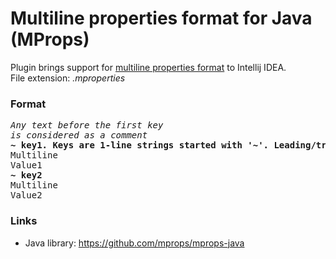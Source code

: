 # Multiline properties format for Java (MProps)
Plugin brings support for <a href="https://github.com/mprops">multiline properties format</a> to Intellij IDEA.<br>
File extension: <i>.mproperties</i>
      
### Format
<pre>
<i>Any text before the first key
is considered as a comment</i>
<b>~ key1. Keys are 1-line strings started with '~'. Leading/trailing whitespaces are removed</b>
Multiline
Value1
<b>~ key2</b>
Multiline
Value2
</pre>

### Links
- Java library: https://github.com/mprops/mprops-java